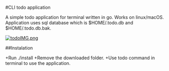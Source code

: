 #CLI todo application

A simple todo application for terminal written in go. Works on linux/macOS.
Application uses sql database which is $HOME/.todo.db and $HOME/.todo.db.bak.

[![todoIMG.png](https://s14.postimg.org/7ayq4s1o1/todo_IMG.png)](https://postimg.org/image/l4n2ttu99/)

##Instalation

+Run ./install
+Remove the downloaded folder.
+Use todo command in terminal to use the application.
